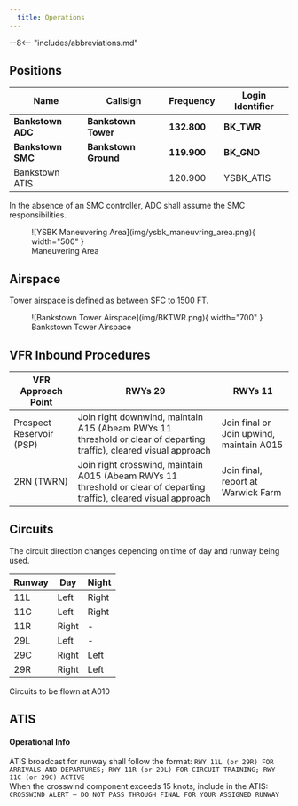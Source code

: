 ```yaml
---
  title: Operations
---
```


--8<-- "includes/abbreviations.md"

## Positions

| Name               | Callsign       | Frequency        | Login Identifier                         |
| ------------------ | -------------- | ---------------- | ---------------------------------------- |
| **Bankstown ADC**  | **Bankstown Tower**  | **132.800**          | **BK_TWR**                        |
| **Bankstown SMC**   | **Bankstown Ground**   | **119.900**          | **BK_GND**                       |
| Bankstown ATIS        |                | 120.900          | YSBK_ATIS                                |

 
In the absence of an SMC controller, ADC shall assume the SMC responsibilities.
<figure markdown>
![YSBK Maneuvering Area](img/ysbk_maneuvring_area.png){ width="500" }
  <figcaption>Maneuvering Area</figcaption>
</figure>

## Airspace
Tower airspace is defined as between SFC to 1500 FT.

<figure markdown>
![Bankstown Tower Airspace](img/BKTWR.png){ width="700" }
  <figcaption>Bankstown Tower Airspace</figcaption>
</figure>

## VFR Inbound Procedures

| VFR Approach Point | RWYs 29  | RWYs 11 |
| ----------------| --------- | ---------- |
| Prospect Reservoir (PSP)    | Join right downwind, maintain A15 (Abeam RWYs 11 threshold or clear of departing traffic), cleared visual approach       | Join final or Join upwind, maintain A015        |
| 2RN (TWRN)   | Join right crosswind, maintain A015 (Abeam RWYs 11 threshold or clear of departing traffic), cleared visual approach | Join final, report at Warwick Farm  |

## Circuits
The circuit direction changes depending on time of day and runway being used.

| Runway | Day  | Night |
| ----------------| --------- | ---------- |
| 11L    | Left       | Right        |
| 11C   | Left | Right  |
| 11R    | Right | -  |
| 29L     | Left        | -  |
| 29C    | Right | Left         |
| 29R    | Right        | Left  |

Circuits to be flown at A010

## ATIS
#### Operational Info

ATIS broadcast for runway shall follow the format: 
`RWY 11L (or 29R) FOR ARRIVALS AND DEPARTURES; RWY 11R (or 29L) FOR CIRCUIT TRAINING; RWY 11C (or 29C) ACTIVE`  
When the crosswind component exceeds 15 knots, include in the ATIS: 
`CROSSWIND ALERT – DO NOT PASS THROUGH FINAL FOR YOUR ASSIGNED RUNWAY`